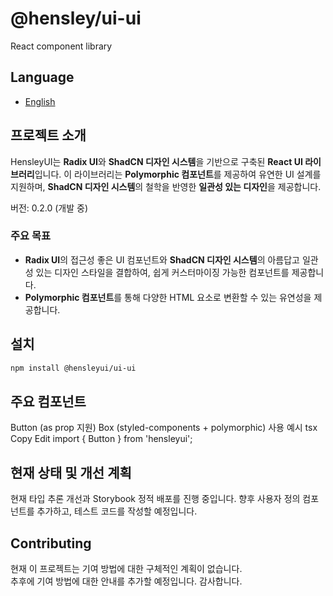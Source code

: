 # @hensley/ui-ui

React component library

## Language

- [English](README.en.md)

## 프로젝트 소개

HensleyUI는 **Radix UI**와 **ShadCN 디자인 시스템**을 기반으로 구축된 **React UI 라이브러리**입니다. 이 라이브러리는 **Polymorphic 컴포넌트**를 제공하여 유연한 UI 설계를 지원하며, **ShadCN 디자인 시스템**의 철학을 반영한 **일관성 있는 디자인**을 제공합니다.

버전: 0.2.0 (개발 중)

### 주요 목표

- **Radix UI**의 접근성 좋은 UI 컴포넌트와 **ShadCN 디자인 시스템**의 아름답고 일관성 있는 디자인 스타일을 결합하여, 쉽게 커스터마이징 가능한 컴포넌트를 제공합니다.
- **Polymorphic 컴포넌트**를 통해 다양한 HTML 요소로 변환할 수 있는 유연성을 제공합니다.

## 설치

```bash
npm install @hensleyui/ui-ui
```

## 주요 컴포넌트

Button (as prop 지원)
Box (styled-components + polymorphic)
사용 예시
tsx
Copy
Edit
import { Button } from 'hensleyui';

## 현재 상태 및 개선 계획

현재 타입 추론 개선과 Storybook 정적 배포를 진행 중입니다. 향후 사용자 정의 컴포넌트를 추가하고, 테스트 코드를 작성할 예정입니다.

## Contributing

현재 이 프로젝트는 기여 방법에 대한 구체적인 계획이 없습니다.  
추후에 기여 방법에 대한 안내를 추가할 예정입니다. 감사합니다.
